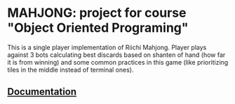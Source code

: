 # MAHJONG: project for course "Object Oriented Programing"

This is a single player implementation of Riichi Mahjong. 
Player plays against 3 bots calculating best discards 
based on shanten of hand (how far it is from winning) and some common practices in this game
(like prioritizing tiles in the middle instead of terminal ones).


## [Documentation](Documentation.md)

